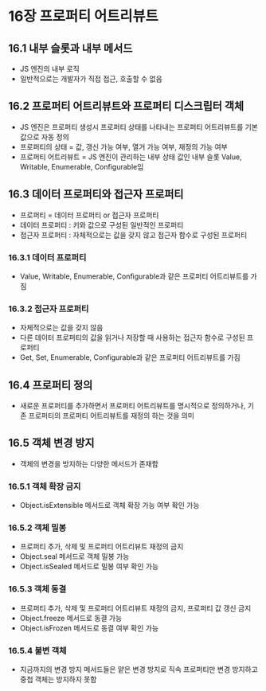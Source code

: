 # 16장 프로퍼티 어트리뷰트

## 16.1 내부 슬롯과 내부 메서드

- JS 엔진의 내부 로직
- 일반적으로는 개발자가 직접 접근, 호출할 수 없음

## 16.2 프로퍼티 어트리뷰트와 프로퍼티 디스크립터 객체

- JS 엔진은 프로퍼티 생성시 프로퍼티 상태를 나타내는 프로퍼티 어트리뷰트를 기본값으로 자동 정의
- 프로퍼티의 상태 = 값, 갱신 가능 여부, 열거 가능 여부, 재정의 가능 여부
- 프로퍼티 어트리뷰트 = JS 엔진이 관리하는 내부 상태 값인 내부 슬롯 Value, Writable, Enumerable, Configurable임

## 16.3 데이터 프로퍼티와 접근자 프로퍼티

- 프로퍼티 = 데이터 프로퍼티 or 접근자 프로퍼티
- 데이터 프로퍼티 : 키와 값으로 구성된 일반적인 프로퍼티
- 접근자 프로퍼티 : 자체적으로는 값을 갖지 않고 접근자 함수로 구성된 프로퍼티

### 16.3.1 데이터 프로퍼티

- Value, Writable, Enumerable, Configurable과 같은 프로퍼티 어트리뷰트를 가짐

### 16.3.2 접근자 프로퍼티

- 자체적으로는 값을 갖지 않음
- 다른 데이터 프로퍼티의 값을 읽거나 저장할 때 사용하는 접근자 함수로 구성된 프로퍼티
- Get, Set, Enumerable, Configurable과 같은 프로퍼티 어트리뷰트를 가짐

## 16.4 프로퍼티 정의

- 새로운 프로퍼티를 추가하면서 프로퍼티 어트리뷰트를 명시적으로 정의하거나, 기존 프로퍼티의 프로퍼티 어트리뷰트를 재정의 하는 것을 의미

## 16.5 객체 변경 방지

- 객체의 변경을 방지하는 다양한 메서드가 존재함

### 16.5.1 객체 확장 금지

- Object.isExtensible 메서드로 객체 확장 가능 여부 확인 가능

### 16.5.2 객체 밀봉

- 프로퍼티 추가, 삭제 및 프로퍼티 어트리뷰트 재정의 금지
- Object.seal 메서드로 객체 밀봉 가능
- Object.isSealed 메서드로 밀봉 여부 확인 가능

### 16.5.3 객체 동결

- 프로퍼티 추가, 삭제 및 프로퍼티 어트리뷰트 재정의 금지, 프로퍼티 값 갱신 금지
- Object.freeze 메서드로 동결 가능
- Object.isFrozen 메서드로 동결 여부 확인 가능

### 16.5.4 불변 객체

- 지금까지의 변경 방지 메서드들은 얕은 변경 방지로 직속 프로퍼티만 변경 방지하고 중첩 객체는 방지하지 못함
